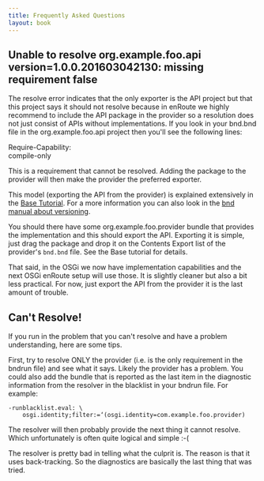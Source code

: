 ```yaml
---
title: Frequently Asked Questions
layout: book
---
```


## Unable to resolve org.example.foo.api version=1.0.0.201603042130: missing requirement false

The resolve error indicates that the only exporter is the API project but that this project says it should not resolve because in enRoute we highly recommend to include the API package in the provider so a resolution does not just consist of APIs without implementations. If you look in your bnd.bnd file in the org.example.foo.api project then you'll see the following lines:

Require-Capability: \
compile-only

This is a requirement that cannot be resolved. Adding the package to the provider will then make the provider the preferred exporter.

This model (exporting the API from the provider) is explained extensively in the [Base Tutorial][1]. For a more information you can also look in the [bnd manual about versioning][2].

You should there have some org.example.foo.provider bundle that provides the implementation and this should export the API. Exporting it is simple, just drag the package and drop it on the Contents Export list of the provider's `bnd.bnd` file. See the Base tutorial for details.

That said, in the OSGi we now have implementation capabilities and the next OSGi enRoute setup will use those. It is slightly cleaner but also a bit less practical. For now, just export the API from the provider it is the last amount of trouble.


## Can't Resolve!

If you run in the problem that you can't resolve and have a problem understanding, here are some tips.

First, try to resolve ONLY the provider (i.e. is the only requirement in the bndrun file) and see what it says. Likely the provider has a problem. You could also add the bundle that is reported as the last item in the diagnostic information from the resolver in the blacklist in your bndrun file. For example:

	-runblacklist.eval:	\
		osgi.identity;filter:=‘(osgi.identity=com.example.foo.provider)

The resolver will then probably provide the next thing it cannot resolve. Which unfortunately is often quite logical and simple :-(

The resolver is pretty bad in telling what the culprit is. The reason is that it uses back-tracking. So the diagnostics are basically the last thing that was tried. 

[1]: http://enroute.osgi.org/tutorial_base/300-api.html
[2]: http://bnd.bndtools.org/chapters/170-versioning.html


